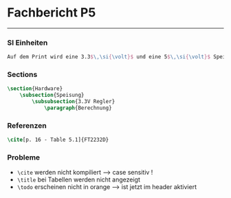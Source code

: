 # Fachbericht P5

---


### SI Einheiten

```tex
Auf dem Print wird eine 3.3$\,\si{\volt}$ und eine 5$\,\si{\volt}$ Speisung benötigt.
```

### Sections

```tex
\section{Hardware}
    \subsection{Speisung}
        \subsubsection{3.3V Regler}
            \paragraph{Berechnung}
```

### Referenzen

```tex
\cite[p. 16 - Table 5.1]{FT2232D}
```


### Probleme

- `\cite` werden nicht kompiliert --> case sensitiv !
- `\title` bei Tabellen werden nicht angezeigt
- `\todo`  erscheinen nicht in orange --> ist jetzt im header aktiviert